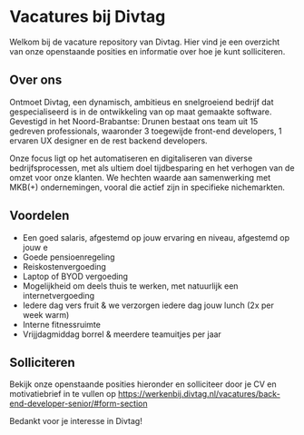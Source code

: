 # Vacatures bij Divtag

Welkom bij de vacature repository van Divtag. Hier vind je een overzicht van onze openstaande posities en informatie over hoe je kunt solliciteren.

## Over ons
Ontmoet Divtag, een dynamisch, ambitieus en snelgroeiend bedrijf dat gespecialiseerd is in de ontwikkeling van op maat gemaakte software. Gevestigd in het Noord-Brabantse: Drunen bestaat ons team uit 15 gedreven professionals, waaronder 3 toegewijde front-end developers, 1 ervaren UX designer en de rest backend developers.

Onze focus ligt op het automatiseren en digitaliseren van diverse bedrijfsprocessen, met als ultiem doel tijdbesparing en het verhogen van de omzet voor onze klanten. We hechten waarde aan samenwerking met MKB(+) ondernemingen, vooral die actief zijn in specifieke nichemarkten.


## Voordelen
- Een goed salaris, afgestemd op jouw ervaring en niveau, afgestemd op jouw e
- Goede pensioenregeling
- Reiskostenvergoeding
- Laptop of BYOD vergoeding
- Mogelijkheid om deels thuis te werken, met natuurlijk een internetvergoeding
- Iedere dag vers fruit & we verzorgen iedere dag jouw lunch (2x per week warm)
- Interne fitnessruimte
- Vrijjdagmiddag borrel & meerdere teamuitjes per jaar


## Solliciteren
Bekijk onze openstaande posities hieronder en solliciteer door je CV en motivatiebrief in te vullen op https://werkenbij.divtag.nl/vacatures/back-end-developer-senior/#form-section 

Bedankt voor je interesse in Divtag!
